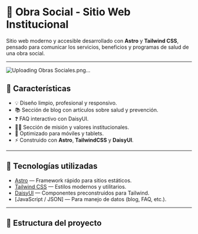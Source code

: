 # 🏥 Obra Social - Sitio Web Institucional

Sitio web moderno y accesible desarrollado con **Astro** y **Tailwind CSS**, pensado para comunicar los servicios, beneficios y programas de salud de una obra social.

---
![Uploading Obras Sociales.png…]()

## 🚀 Características

- 💡 Diseño limpio, profesional y responsivo.
- 📚 Sección de blog con artículos sobre salud y prevención.
- ❓ FAQ interactivo con DaisyUI.
- 👨‍⚕️ Sección de misión y valores institucionales.
- 📱 Optimizado para móviles y tablets.
- ⚡ Construido con **Astro**, **TailwindCSS** y **DaisyUI**.

---

## 🧩 Tecnologías utilizadas

- [Astro](https://astro.build/) — Framework rápido para sitios estáticos.
- [Tailwind CSS](https://tailwindcss.com/) — Estilos modernos y utilitarios.
- [DaisyUI](https://daisyui.com/) — Componentes preconstruidos para Tailwind.
- [JavaScript / JSON] — Para manejo de datos (blog, FAQ, etc.).

---

## 📁 Estructura del proyecto


